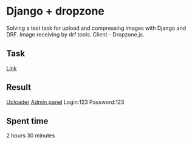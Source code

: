 Django + dropzone
======================

Solving a test task for upload and compressing images with Django and DRF. 
Image receiving by drf tools.
Client - Dropzone.js.

Task
------------

[Link](https://docs.google.com/document/d/1d8QGmpCTRnzflhlEuO2xR1qZOVc8U_2lxdzxPc6MC7I/edit?usp=sharing)

Result
------------
[Uploader](http://bogdangarmaevplsletmein.pythonanywhere.com/image/)
[Admin panel](http://bogdangarmaevplsletmein.pythonanywhere.com/admin/)
Login:123 Password:123

Spent time
----------
2 hours 30 minutes
